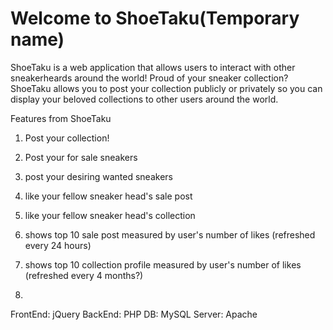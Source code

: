 # Welcome to ShoeTaku(Temporary name)

ShoeTaku is a web application that allows users to interact with other sneakerheards around the world!
Proud of your sneaker collection? ShoeTaku allows you to post your collection publicly or privately so you can display your beloved collections to other users around the world.

Features from ShoeTaku
1) Post your collection! 
2) Post your for sale sneakers
3) post your desiring wanted sneakers
4) like your fellow sneaker head's sale post
5) like your fellow sneaker head's collection
6) shows top 10 sale post measured by user's number of likes (refreshed every 24 hours)
6) shows top 10 collection profile measured by user's number of likes (refreshed every 4 months?)

1)
FrontEnd: jQuery
BackEnd: PHP
DB: MySQL
Server: Apache
